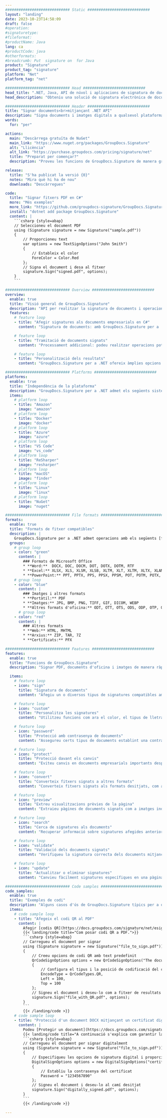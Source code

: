 ```yaml
---
############################# Static ############################
layout: "landing"
date: 2023-10-23T14:58:09
draft: false
#operation: 
#signaturetype: 
#fileformat: 
#productName: Java
lang: ca
#productCode: java
#otherformats: 
#breadcrumb: Put  signature on  for Java
product: "Signature"
product_tag: "signature"
platform: "Net"
platform_tag: "net"

############################# Head ############################
head_title: ".NET, Java, API de núvol i aplicacions de signatura de documents en línia"
head_description: "Obteniu una solució de signatura electrònica de documents tot en un per a aplicacions .NET, Java i basades en núvol. Signeu formats de document habituals en línia mitjançant la funció d'arrossegar i deixar anar"

############################# Header ############################
title: "Signar documents<br>mitjançant .NET API"
description: "Signa documents i imatges digitals a qualsevol plataforma utilitzant les nostres API flexibles i solucions basades en aplicacions per a programadors i usuaris finals."
words:
  for: "per"

actions:
  main: "Descàrrega gratuïta de NuGet"
  main_link: "https://www.nuget.org/packages/GroupDocs.Signature"
  alt: "Llicència"
  alt_link: "https://purchase.groupdocs.com/pricing/signature/net"
  title: "Preparat per començar?"
  description: "Proveu les funcions de GroupDocs.Signature de manera gratuïta o sol·liciteu una llicència"

release:
  title: "S'ha publicat la versió {0}"
  notes: "Mira què hi ha de nou"
  downloads: "Descàrregues"

code:
  title: "Signar fitxers PDF en C#"
  more: "Més exemples"
  more_link: "https://github.com/groupdocs-signature/GroupDocs.Signature-for-.NET"
  install: "dotnet add package GroupDocs.Signature"
  content: |
    ```csharp {style=abap}   
    // Seleccioneu el document PDF
    using (Signature signature = new Signature("sample.pdf"))
    {
        // Proporcioneu text
        var options = new TextSignOptions("John Smith")
        {
            // Estableix el color
            ForeColor = Color.Red
        };
        // Signa el document i desa al fitxer
        signature.Sign("signed.pdf", options);
    }
    ```

############################# Overview ############################
overview:
  enable: true
  title: "Visió general de GroupDocs.Signature"
  description: "API per realitzar la signatura de documents i operacions relacionades en aplicacions .NET"
  features:
    # feature loop
    - title: "Afegir signatures als documents empresarials en C#"
      content: "Signatura de documents: amb GroupDocs.Signature per a .NET, podeu afegir diversos tipus de signatures, com ara text, imatges, codis de barres i certificats digitals, als documents PDF i Office. Aquesta API us permet signar els vostres documents amb gairebé qualsevol tipus de dades, incloses les metadades ocultes."

    # feature loop
    - title: "Tramitació de documents signats"
      content: "Processament addicional: podeu realitzar operacions potents en documents signats mitjançant GroupDocs.Signature. Això inclou la cerca de signatures existents als documents empresarials i verificar-les mitjançant criteris específics. A més, podeu recuperar la informació del document i les pàgines de vista prèvia mitjançant aquesta API .NET."

    # feature loop
    - title: "Personalització dels resultats"
      content: "GroupDocs.Signature per a .NET ofereix àmplies opcions de personalització. Podeu col·locar signatures amb precisió a qualsevol lloc de la pàgina del document i ajustar-ne l'aparença mitjançant una varietat de paràmetres. A més, aquesta API admet desar documents processats en una àmplia gamma de formats compatibles."

############################# Platforms ############################
platforms:
  enable: true
  title: "Independència de la plataforma"
  description: "GroupDocs.Signature per a .NET admet els següents sistemes operatius, marcs i gestors de paquets"
  items:
    # platform loop
    - title: "Amazon"
      image: "amazon"
    # platform loop
    - title: "Docker"
      image: "docker"
    # platform loop
    - title: "Azure"
      image: "azure"
    # platform loop
    - title: "VS Code"
      image: "vs_code"
    # platform loop
    - title: "ReSharper"
      image: "resharper"
    # platform loop
    - title: "macOS"
      image: "finder"
    # platform loop
    - title: "Linux"
      image: "linux"
    # platform loop
    - title: "NuGet"
      image: "nuget"

############################# File formats ############################
formats:
  enable: true
  title: "Formats de fitxer compatibles"
  description: |
    GroupDocs.Signature per a .NET admet operacions amb els següents [formats de fitxer](https://docs.groupdocs.com/signature/net/supported-document-formats/).
  groups:
    # group loop
    - color: "green"
      content: |
        ### Formats de Microsoft Office
        * **Word:**  DOCX, DOC, DOCM, DOT, DOTX, DOTM, RTF
        * **Excel:** XLSX, XLS, XLSM, XLSB, XLTM, XLT, XLTM, XLTX, XLAM, SXC, SpreadsheetML
        * **PowerPoint:** PPT, PPTX, PPS, PPSX, PPSM, POT, POTM, POTX, PPTM
    # group loop
    - color: "blue"
      content: |
        ### Imatges i altres formats
        * **Portàtil:** PDF
        * **Imatges:** JPG, BMP, PNG, TIFF, GIF, DICOM, WEBP
        * **Altres formats d'oficina:** ODT, OTT, OTS, ODS, ODP, OTP, ODG
      # group loop
    - color: "red"
      content: |
        ### Altres formats
        * **Web:** HTML, MHTML
        * **Arxius:** ZIP, TAR, 7Z
        * **Certificats:** PFX

############################# Features ############################
features:
  enable: true
  title: "Funcions de GroupDocs.Signature"
  description: "Signar PDF, documents d'oficina i imatges de manera ràpida i precisa"

  items:
    # feature loop
    - icon: "sign"
      title: "Signatura de documents"
      content: "Afegiu un o diversos tipus de signatures compatibles amb precisió a qualsevol posició especificada dels documents empresarials."

    # feature loop
    - icon: "custom"
      title: "Personalitza les signatures"
      content: "Utilitzeu funcions com ara el color, el tipus de lletra, la vora, la rotació, etc., per configurar l'aspecte de les signatures."

    # feature loop
    - icon: "password"
      title: "Protecció amb contrasenya de documents"
      content: "Assegureu certs tipus de documents establint una contrasenya després de signar."

    # feature loop
    - icon: "protect"
      title: "Protecció davant els canvis"
      content: "Eviteu canvis en documents empresarials importants després d'afegir una signatura amb un certificat digital."

    # feature loop
    - icon: "convert"
      title: "Converteix fitxers signats a altres formats"
      content: "Converteix fitxers signats als formats desitjats, com ara desar un document de Word com a PDF."

    # feature loop
    - icon: "preview"
      title: "Extreu visualitzacions prèvies de la pàgina"
      content: "Extraieu pàgines de documents signats com a imatges individuals per a un processament futur."

    # feature loop
    - icon: "search"
      title: "Cerca de signatures als documents"
      content: "Recuperar informació sobre signatures afegides anteriorment en documents específics."

    # feature loop
    - icon: "validate"
      title: "Validació dels documents signats"
      content: "Verifiqueu la signatura correcta dels documents mitjançant funcions de validació."

    # feature loop
    - icon: "update"
      title: "Actualitzar o eliminar signatures"
      content: "Canvieu fàcilment signatures específiques en una pàgina, modifiqueu-ne el text o suprimiu-les sense cap problema."

############################# Code samples ############################
code_samples:
  enable: true
  title: "Exemples de codi"
  description: "Alguns casos d'ús de GroupDocs.Signature típics per a operacions .NET"
  items:
    # code sample loop
    - title: "Afegeix el codi QR al PDF"
      content: |
        Afegir [codis QR](https://docs.groupdocs.com/signature/net/esign-document-with-qr-code-signature/) a pàgines específiques de documents PDF pot millorar els processos empresarials. A continuació es mostra un exemple de com afegir un codi QR mitjançant GroupDocs.Signature.
        {{< landing/code title="Com posar codi QR a PDF.">}}
        ```csharp {style=abap}
        // Carregueu el document per signar
        using (Signature signature = new Signature("file_to_sign.pdf"))
        {
            // Creeu opcions de codi QR amb text predefinit
            QrCodeSignOptions options = new QrCodeSignOptions("The document is approved by John Smith")
            {
                // Configura el tipus i la posició de codificació del codi QR a la pàgina
                EncodeType = QrCodeTypes.QR,
                Left = 100,
                Top = 100
            };
            // Signeu el document i deseu-lo com a fitxer de resultats
            signature.Sign("file_with_QR.pdf", options);
        }
        ```
        {{< /landing/code >}}
    # code sample loop
    - title: "Protecció d'un document DOCX mitjançant un certificat digital"
      content: |
        Podeu [Protegir un document](https://docs.groupdocs.com/signature/net/esign-document-with-digital-signature/) utilitzant signatures personals o corporatives emmagatzemades com a certificats digitals. Aquests documents protegits no es poden modificar sense invalidar la signatura.
        {{< landing/code title="A continuació s'explica com garantir la integritat del document.">}}
        ```csharp {style=abap}   
        // Carregueu el document per signar digitalment
        using (Signature signature = new Signature("file_to_sign.pdf"))
        {
            // Especifiqueu les opcions de signatura digital i proporcioneu el camí al fitxer de certificat
            DigitalSignOptions options = new DigitalSignOptions("certificate.pfx")
            {
                // Establiu la contrasenya del certificat
                Password = "1234567890"
            };
            // Signeu el document i deseu-lo al camí desitjat
            signature.Sign("digitally_signed.pdf", options);
        }
        ```
        {{< /landing/code >}}

---
```

